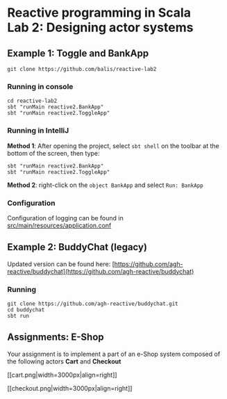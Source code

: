 # Reactive programming in Scala<br>Lab 2: Designing actor systems

## Example 1: Toggle and BankApp

```git clone https://github.com/balis/reactive-lab2```

### Running in console

```
cd reactive-lab2
sbt "runMain reactive2.BankApp"
sbt "runMain reactive2.ToggleApp"
```

### Running in IntelliJ

**Method 1**: After opening the project, select `sbt shell` on the toolbar at the bottom of the screen, then type:
```
sbt "runMain reactive2.BankApp"
sbt "runMain reactive2.ToggleApp"
```

**Method 2**: right-click on the `object BankApp` and select `Run: BankApp`

### Configuration
Configuration of logging can be found in [src/main/resources/application.conf](https://github.com/agh-reactive/reactive-lab2/blob/master/src/main/resources/application.conf)

## Example 2: BuddyChat (legacy)

Updated version can be found here: [https://github.com/agh-reactive/buddychat](https://github.com/agh-reactive/buddychat)

### Running
```
git clone https://github.com/agh-reactive/buddychat.git
cd buddychat
sbt run
```

## Assignments: E-Shop

Your assignment is to implement a part of an e-Shop system composed of the following actors **Cart** and **Checkout**

[[cart.png|width=3000px|align=right]]

[[checkout.png|width=3000px|align=right]]

